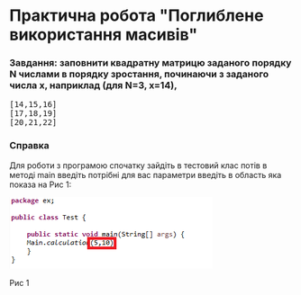# Практична робота "Поглиблене використання масивів"
### Завдання: заповнити квадратну матрицю заданого порядку N числами в порядку зростання, починаючи з заданого числа x, наприклад (для N=3, x=14), 
<pre>
[14,15,16]
[17,18,19]
[20,21,22]</pre>

### Справка 
Для роботи з програмою спочатку зайдіть в тестовий клас потів в методі main введіть потрібні для вас параметри введіть в область яка показа на Рис 1:

![image](https://raw.githubusercontent.com/ppc-ntu-khpi/arrays-advanced-batl64/master/java-1.png?token=GHSAT0AAAAAABSPRZ6FO3OMG3VP2CIPD4QUYTVMS5Q)

Рис 1
